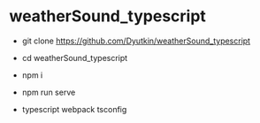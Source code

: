 # weatherSound_typescript

* git clone https://github.com/Dyutkin/weatherSound_typescript
* cd weatherSound_typescript
* npm i
* npm run serve

* typescript webpack tsconfig

